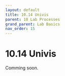 ```yaml
---
layout: default
title: 10.14 Univis
parent: 10 Lab Processes
grand_parent: Lab Basics
nav_order: 15
---
```


# 10.14 Univis

Comming soon.